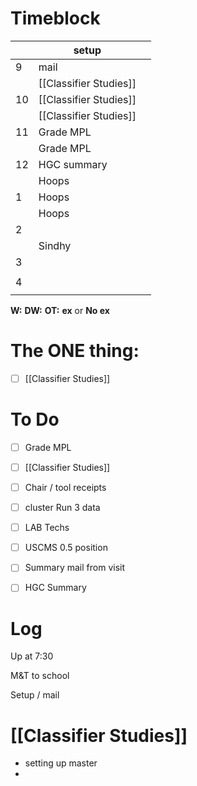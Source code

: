 # Timeblock

|     | setup                  |     |
| --- | ---------------------- | --- |
| 9   | mail                   |     |
|     | [[Classifier Studies]] |     |
| 10  | [[Classifier Studies]] |     |
|     | [[Classifier Studies]] |     |
| 11  | Grade MPL              |     |
|     | Grade MPL              |     |
| 12  | HGC summary            |     |
|     | Hoops                  |     |
| 1   | Hoops                  |     |
|     | Hoops                  |     |
| 2   |                        |     |
|     | Sindhy                 |     |
| 3   |                        |     |
|     |                        |     |
| 4   |                        |     |
|     |                        |     |

**W:**
**DW:**
**OT:**
**ex** or **No ex**

# The ONE thing: 
- [ ] [[Classifier Studies]]


# To Do
- [ ] Grade MPL
- [ ]  [[Classifier Studies]]
- [ ] Chair / tool receipts
- [ ]  cluster Run 3 data
- [ ] LAB Techs
- [ ] USCMS 0.5 position
- [ ] Summary mail from visit
- [ ] HGC Summary


# Log

Up at 7:30

M&T to school

Setup / mail 

# [[Classifier Studies]]
- setting up master
- 

